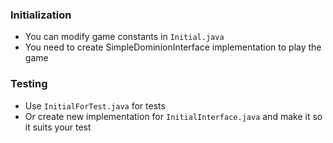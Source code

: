 ### Initialization
- You can modify game constants in `Initial.java`
- You need to create SimpleDominionInterface implementation to play the game

### Testing
- Use `InitialForTest.java` for tests
- Or create new implementation for `InitialInterface.java` and make it so it suits your test
